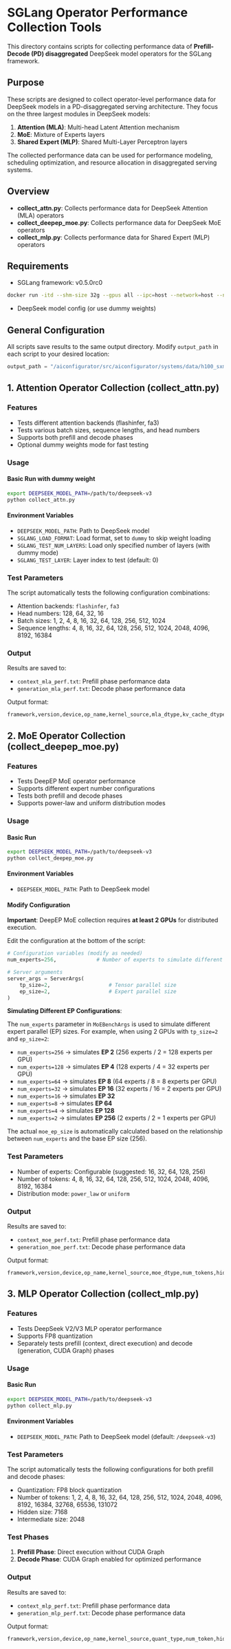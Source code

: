 # SGLang Operator Performance Collection Tools

This directory contains scripts for collecting performance data of **Prefill-Decode (PD) disaggregated** DeepSeek model operators for the SGLang framework.

## Purpose

These scripts are designed to collect operator-level performance data for DeepSeek models in a PD-disaggregated serving architecture. They focus on the three largest modules in DeepSeek models:

1. **Attention (MLA)**: Multi-head Latent Attention mechanism
2. **MoE**: Mixture of Experts layers
3. **Shared Expert (MLP)**: Shared Multi-Layer Perceptron layers

The collected performance data can be used for performance modeling, scheduling optimization, and resource allocation in disaggregated serving systems.

## Overview

- **collect_attn.py**: Collects performance data for DeepSeek Attention (MLA) operators
- **collect_deepep_moe.py**: Collects performance data for DeepSeek MoE operators
- **collect_mlp.py**: Collects performance data for Shared Expert (MLP) operators

## Requirements

- SGLang framework: v0.5.0rc0 
```bash
docker run -itd --shm-size 32g --gpus all --ipc=host --network=host --name sglang lmsysorg/sglang:v0.5.0rc0-cu126
```
- DeepSeek model config (or use dummy weights)

## General Configuration

All scripts save results to the same output directory. Modify `output_path` in each script to your desired location:
```python
output_path = "/aiconfigurator/src/aiconfigurator/systems/data/h100_sxm/sglang/0.5.0/"
```


## 1. Attention Operator Collection (collect_attn.py)

### Features
- Tests different attention backends (flashinfer, fa3)
- Tests various batch sizes, sequence lengths, and head numbers
- Supports both prefill and decode phases
- Optional dummy weights mode for fast testing

### Usage

#### Basic Run with dummy weight
```bash
export DEEPSEEK_MODEL_PATH=/path/to/deepseek-v3
python collect_attn.py
```
#### Environment Variables
- `DEEPSEEK_MODEL_PATH`: Path to DeepSeek model 
- `SGLANG_LOAD_FORMAT`: Load format, set to `dummy` to skip weight loading
- `SGLANG_TEST_NUM_LAYERS`: Load only specified number of layers (with dummy mode)
- `SGLANG_TEST_LAYER`: Layer index to test (default: 0)

### Test Parameters
The script automatically tests the following configuration combinations:
- Attention backends: `flashinfer`, `fa3`
- Head numbers: 128, 64, 32, 16
- Batch sizes: 1, 2, 4, 8, 16, 32, 64, 128, 256, 512, 1024
- Sequence lengths: 4, 8, 16, 32, 64, 128, 256, 512, 1024, 2048, 4096, 8192, 16384

### Output
Results are saved to:
- `context_mla_perf.txt`: Prefill phase performance data
- `generation_mla_perf.txt`: Decode phase performance data

Output format:
```
framework,version,device,op_name,kernel_source,mla_dtype,kv_cache_dtype,num_heads,batch_size,isl,tp_size,step,latency
```

## 2. MoE Operator Collection (collect_deepep_moe.py)

### Features
- Tests DeepEP MoE operator performance
- Supports different expert number configurations
- Tests both prefill and decode phases
- Supports power-law and uniform distribution modes

### Usage

#### Basic Run
```bash
export DEEPSEEK_MODEL_PATH=/path/to/deepseek-v3
python collect_deepep_moe.py
```

#### Environment Variables
- `DEEPSEEK_MODEL_PATH`: Path to DeepSeek model

#### Modify Configuration

**Important**: DeepEP MoE collection requires **at least 2 GPUs** for distributed execution.

Edit the configuration at the bottom of the script:
```python
# Configuration variables (modify as needed)
num_experts=256,             # Number of experts to simulate different EP configurations

# Server arguments
server_args = ServerArgs(
    tp_size=2,                   # Tensor parallel size
    ep_size=2,                   # Expert parallel size
)


```

**Simulating Different EP Configurations**:

The `num_experts` parameter in `MoEBenchArgs` is used to simulate different expert parallel (EP) sizes. For example, when using 2 GPUs with `tp_size=2` and `ep_size=2`:

- `num_experts=256` → simulates **EP 2** (256 experts / 2 = 128 experts per GPU)
- `num_experts=128` → simulates **EP 4** (128 experts / 4 = 32 experts per GPU)
- `num_experts=64` → simulates **EP 8** (64 experts / 8 = 8 experts per GPU)
- `num_experts=32` → simulates **EP 16** (32 experts / 16 = 2 experts per GPU)
- `num_experts=16` → simulates **EP 32**
- `num_experts=8` → simulates **EP 64**
- `num_experts=4` → simulates **EP 128**
- `num_experts=2` → simulates **EP 256** (2 experts / 2 = 1 experts per GPU)

The actual `moe_ep_size` is automatically calculated based on the relationship between `num_experts` and the base EP size (256).

### Test Parameters
- Number of experts: Configurable (suggested: 16, 32, 64, 128, 256)
- Number of tokens: 4, 8, 16, 32, 64, 128, 256, 512, 1024, 2048, 4096, 8192, 16384
- Distribution mode: `power_law`  or `uniform`

### Output
Results are saved to:
- `context_moe_perf.txt`: Prefill phase performance data
- `generation_moe_perf.txt`: Decode phase performance data

Output format:
```
framework,version,device,op_name,kernel_source,moe_dtype,num_tokens,hidden_size,inter_size,topk,num_experts,moe_tp_size,moe_ep_size,distribution,latency
```

## 3. MLP Operator Collection (collect_mlp.py)

### Features
- Tests DeepSeek V2/V3 MLP operator performance
- Supports FP8 quantization
- Separately tests prefill (context, direct execution) and decode (generation, CUDA Graph) phases

### Usage

#### Basic Run
```bash
export DEEPSEEK_MODEL_PATH=/path/to/deepseek-v3
python collect_mlp.py
```

#### Environment Variables
- `DEEPSEEK_MODEL_PATH`: Path to DeepSeek model (default: `/deepseek-v3`)

### Test Parameters
The script automatically tests the following configurations for both prefill and decode phases:
- Quantization: FP8 block quantization
- Number of tokens: 1, 2, 4, 8, 16, 32, 64, 128, 256, 512, 1024, 2048, 4096, 8192, 16384, 32768, 65536, 131072
- Hidden size: 7168
- Intermediate size: 2048

### Test Phases
1. **Prefill Phase**: Direct execution without CUDA Graph
2. **Decode Phase**: CUDA Graph enabled for optimized performance

### Output
Results are saved to:
- `context_mlp_perf.txt`: Prefill phase performance data
- `generation_mlp_perf.txt`: Decode phase performance data

Output format:
```
framework,version,device,op_name,kernel_source,quant_type,num_token,hidden_size,intermediate_size,avg_ms
```

